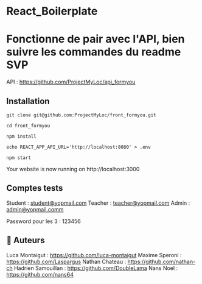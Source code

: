 # React_Boilerplate

# Fonctionne de pair avec l'API, bien suivre les commandes du readme SVP

API : https://github.com/ProjectMyLoc/api_formyou

## Installation

`git clone git@github.com:ProjectMyLoc/front_formyou.git`

`cd front_formyou`

`npm install`

`echo REACT_APP_API_URL='http://localhost:8080' > .env`

`npm start`

Your website is now running on http://localhost:3000

## Comptes tests

Student : student@yopmail.com
Teacher : teacher@yopmail.com
Admin : admin@yopmail.comm

Password pour les 3 : 123456

## 🐰 Auteurs
Luca Montaigut : https://github.com/luca-montaigut
Maxime Speroni : https://github.com/Laspargus
Nathan Chateau : https://github.com/nathan-ch
Hadrien Samouillan : https://github.com/DoubleLama
Nans Noel : https://github.com/nans64
